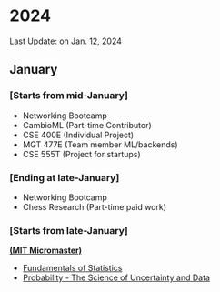 # 2024
Last Update: on Jan. 12, 2024
## January
### [Starts from mid-January]
- Networking Bootcamp
- CambioML (Part-time Contributor)
- CSE 400E (Individual Project)
- MGT 477E (Team member ML/backends)
- CSE 555T (Project for startups)

### [Ending at late-January]
- Networking Bootcamp
- Chess Research (Part-time paid work)

### [Starts from late-January]
[**(MIT Micromaster)**](https://www.edx.org/masters/micromasters/mitx-statistics-and-data-science-general-track)
- [Fundamentals of Statistics](https://www.edx.org/learn/statistics/massachusetts-institute-of-technology-fundamentals-of-statistics)
- [Probability - The Science of Uncertainty and Data](https://www.edx.org/learn/probability/massachusetts-institute-of-technology-probability-the-science-of-uncertainty-and-data) 

